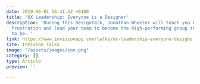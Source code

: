 ```yaml
---
date: 2019-06-01 16:41:12 +0100
title: 'UX Leadership: Everyone is a Designer'
description: 'During this DesignTalk, Jonathan Wheeler will teach you how to move beyond
  frustration and lead your team to become the high-performing group they’re meant
  to be. '
link: https://www.invisionapp.com/talks/ux-leadership-everyone-designs
site: InVision Talks
image: "/assets/images/inv.png"
category: []
type: Article
preview: ''

---
```

